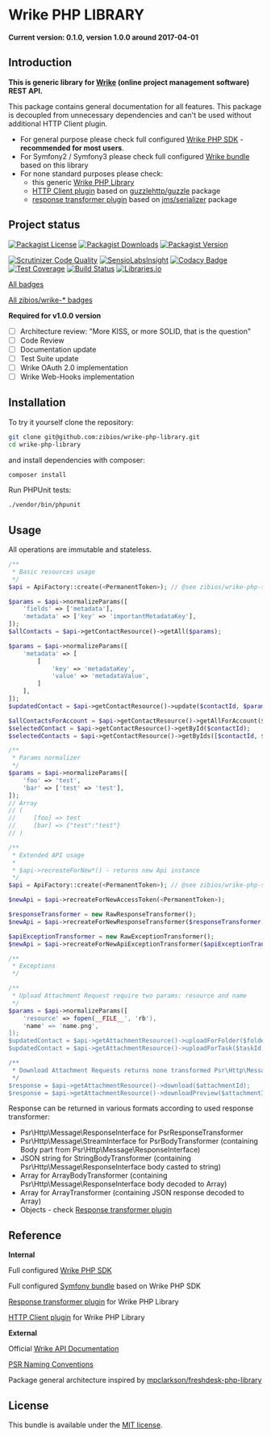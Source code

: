 Wrike PHP LIBRARY
================================

**Current version: 0.1.0, version 1.0.0 around 2017-04-01**

Introduction
------------

**This is generic library for [Wrike](https://www.wrike.com/) (online project management software) REST API.**

This package contains general documentation for all features.
This package is decoupled from unnecessary dependencies and can't be used without additional HTTP Client plugin.
* For general purpose please check full configured [Wrike PHP SDK](https://github.com/zibios/wrike-php-sdk) - **recommended for most users**.
* For Symfony2 / Symfony3 please check full configured [Wrike bundle](https://github.com/zibios/wrike-bundle) based on this library
* For none standard purposes please check:
  * this generic [Wrike PHP Library](https://github.com/zibios/wrike-php-library)
  * [HTTP Client plugin](https://github.com/zibios/wrike-php-guzzle) based on [guzzlehttp/guzzle](https://github.com/guzzle/guzzle) package
  * [response transformer plugin](https://github.com/zibios/wrike-php-jmsserializer) based on [jms/serializer](https://github.com/schmittjoh/serializer) package

Project status
--------------

[![Packagist License](https://img.shields.io/packagist/l/zibios/wrike-php-library.svg)](https://packagist.org/packages/zibios/wrike-php-library)
[![Packagist Downloads](https://img.shields.io/packagist/dt/zibios/wrike-php-library.svg)](https://packagist.org/packages/zibios/wrike-php-library)
[![Packagist Version](https://img.shields.io/packagist/v/zibios/wrike-php-library.svg)](https://packagist.org/packages/zibios/wrike-php-library)

[![Scrutinizer Code Quality](https://scrutinizer-ci.com/g/zibios/wrike-php-library/badges/quality-score.png?b=master)](https://scrutinizer-ci.com/g/zibios/wrike-php-library/?branch=master)
[![SensioLabsInsight](https://insight.sensiolabs.com/projects/28d43ffe-fa9a-4afa-893e-fc9b2e080d09/mini.png)](https://insight.sensiolabs.com/projects/28d43ffe-fa9a-4afa-893e-fc9b2e080d09)
[![Codacy Badge](https://api.codacy.com/project/badge/Grade/9b3b1cf6321040fa910c0c1c335b5ba1)](https://www.codacy.com/app/zibios/wrike-php-library)
[![Test Coverage](https://codeclimate.com/github/zibios/wrike-php-library/badges/coverage.svg)](https://codeclimate.com/github/zibios/wrike-php-library/coverage)
[![Build Status](https://travis-ci.org/zibios/wrike-php-library.svg?branch=master)](https://travis-ci.org/zibios/wrike-php-library)
[![Libraries.io](https://img.shields.io/librariesio/github/zibios/wrike-php-library.svg)](https://libraries.io/packagist/zibios%2Fwrike-php-library)

[All badges](docs/Badges.md)

[All zibios/wrike-* badges](docs/AllWrikeBadges.md)

**Required for v1.0.0 version**
- [ ] Architecture review: "More KISS, or more SOLID, that is the question"
- [ ] Code Review
- [ ] Documentation update
- [ ] Test Suite update
- [ ] Wrike OAuth 2.0 implementation
- [ ] Wrike Web-Hooks implementation

Installation
------------

To try it yourself clone the repository:

```bash
git clone git@github.com:zibios/wrike-php-library.git
cd wrike-php-library
```

and install dependencies with composer:

```bash
composer install
```

Run PHPUnit tests:

```bash
./vendor/bin/phpunit
``` 

Usage
------------
All operations are immutable and stateless.

```php
/**
 * Basic resources usage
 */
$api = ApiFactory::create(<PermanentToken>); // @see zibios/wrike-php-sdk

$params = $api->normalizeParams([
    'fields' => ['metadata'],
    'metadata' => ['key' => 'importantMetadataKey'],
]);
$allContacts = $api->getContactResource()->getAll($params);

$params = $api->normalizeParams([
    'metadata' => [
        [
            'key' => 'metadataKey',
            'value' => 'metadataValue',
        ]
    ],
]);
$updatedContact = $api->getContactResource()->update($contactId, $params);

$allContactsForAccount = $api->getContactResource()->getAllForAccount($accountId);
$selectedContact = $api->getContactResource()->getById($contactId);
$selectedContacts = $api->getContactResource()->getByIds([$contactId, $anotherContactId]);
```

```php
/**
 * Params normalizer
 */
$params = $api->normalizeParams([
    'foo' => 'test',
    'bar' => ['test' => 'test'],
]);
// Array
// (
//     [foo] => test
//     [bar] => {"test":"test"}
// )
```

```php
/**
 * Extended API usage
 *
 * $api->recreateForNew*() - returns new Api instance
 */
$api = ApiFactory::create(<PermanentToken>); // @see zibios/wrike-php-sdk

$newApi = $api->recreateForNewAccessToken(<PermanentToken>);

$responseTransformer = new RawResponseTransformer();
$newApi = $api->recreateForNewResponseTransformer($responseTransformer);

$apiExceptionTransformer = new RawExceptionTransformer();
$newApi = $api->recreateForNewApiExceptionTransformer($apiExceptionTransformer);

```

```php
/**
 * Exceptions
 */

/**
 * Upload Attachment Request require two params: resource and name
 */
$params = $api->normalizeParams([
    'resource' => fopen(__FILE__', 'rb'),
    'name' => 'name.png',
]);
$updatedContact = $api->getAttachmentResource()->uploadForFolder($folderId, $params);
$updatedContact = $api->getAttachmentResource()->uploadForTask($taskId, $params);

/**
 * Download Attachment Requests returns none transformed Psr\Http\Message\ResponseInterface
 */
$response = $api->getAttachmentResource()->download($attachmentId);
$response = $api->getAttachmentResource()->downloadPreview($attachmentId);
```

Response can be returned in various formats according to used response transformer:
* Psr\Http\Message\ResponseInterface for PsrResponseTransformer
* Psr\Http\Message\StreamInterface for PsrBodyTransformer (containing Body part from Psr\Http\Message\ResponseInterface)
* JSON string for StringBodyTransformer (containing Psr\Http\Message\ResponseInterface body casted to string)
* Array for ArrayBodyTransformer (containing Psr\Http\Message\ResponseInterface body decoded to Array)
* Array for ArrayTransformer (containing JSON response decoded to Array)
* Objects - check [Response transformer plugin](https://github.com/zibios/wrike-php-jmsserializer)

Reference
---------

**Internal**

Full configured [Wrike PHP SDK](https://github.com/zibios/wrike-php-sdk)

Full configured [Symfony bundle](https://github.com/zibios/wrike-bundle) based on Wrike PHP SDK

[Response transformer plugin](https://github.com/zibios/wrike-php-jmsserializer) for Wrike PHP Library

[HTTP Client plugin](https://github.com/zibios/wrike-php-guzzle) for Wrike PHP Library

**External**

Official [Wrike API Documentation](https://developers.wrike.com/documentation/api/overview)

[PSR Naming Conventions](http://www.php-fig.org/bylaws/psr-naming-conventions/)

Package general architecture inspired by [mpclarkson/freshdesk-php-library](https://github.com/mpclarkson/freshdesk-php-library) 

License
-------

This bundle is available under the [MIT license](LICENSE).
